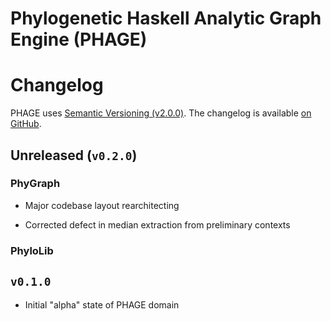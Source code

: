 Phylogenetic Haskell Analytic Graph Engine (PHAGE)
==================================================

# Changelog

PHAGE uses [Semantic Versioning (v2.0.0)][1].
The changelog is available [on GitHub][2].


## Unreleased (`v0.2.0`)

### PhyGraph

  * Major codebase layout rearchitecting

  * Corrected defect in median extraction from preliminary contexts


### PhyloLib


## `v0.1.0`

  * Initial "alpha" state of PHAGE domain


[1]: https://semver.org/spec/v2.0.0.html
[2]: https://github.com/wardwheeler/PhyGraph/blob/main/doc/CHANGELOG.md
